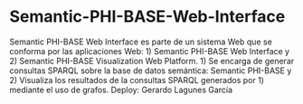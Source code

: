 # Semantic-PHI-BASE-Web-Interface
Semantic PHI-BASE Web Interface es parte de un sistema Web que se conforma por las aplicaciones Web: 1) Semantic PHI-BASE Web Interface y 2) Semantic PHI-BASE Visualization Web Platform. 1) Se encarga de generar consultas SPARQL sobre la base de datos semántica: Semantic PHI-BASE y 2) Visualiza los resultados de la consultas SPARQL generados por 1) mediante el uso de grafos. 
Deploy: Gerardo Lagunes García
